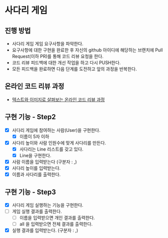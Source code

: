 # 사다리 게임
## 진행 방법
* 사다리 게임 게임 요구사항을 파악한다.
* 요구사항에 대한 구현을 완료한 후 자신의 github 아이디에 해당하는 브랜치에 Pull Request(이하 PR)를 통해 코드 리뷰 요청을 한다.
* 코드 리뷰 피드백에 대한 개선 작업을 하고 다시 PUSH한다.
* 모든 피드백을 완료하면 다음 단계를 도전하고 앞의 과정을 반복한다.

## 온라인 코드 리뷰 과정
* [텍스트와 이미지로 살펴보는 온라인 코드 리뷰 과정](https://github.com/nextstep-step/nextstep-docs/tree/master/codereview)

## 구현 기능 - Step2
- [X] 사다리 게임에 참여하는 사람(User)을 구현한다.
  - [X] 이름이 5자 이하
- [X] 사다리 높이와 사람 인원수에 맞게 사다리를 만든다.
  - [X] 사다리는 Line 리스트를 갖고 있다.
  - [X] Line을 구현한다.
- [X] 사람 이름을 입력받는다 (구분자 : ,)
- [X] 사다리 높이를 입력받는다.
- [X] 이름과 사다리를 출력한다.  

## 구현 기능 - Step3
- [X] 사다리 게임 실행하는 기능을 구현한다.
- [ ] 게임 실행 결과를 출력한다.
    - [ ] 이름을 입력받으면 개인 결과를 출력한다.
    - [ ] all 을 입력받으면 전체 결과를 출력한다.
- [X] 실행 결과를 입력받는다. (구분자 : ,)
